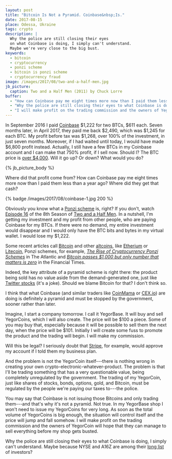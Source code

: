 ```yaml
---
layout: post
title: "Bitcoin Is Not a Pyramid. Coinbase&nbsp;Is."
date: 2017-08-15
place: Odessa, Ukraine
tags: crypto
description: |
  Why the police are still closing their eyes
  on what Coinbase is doing, I simply can't understand.
  Maybe we're very close to the big bust.
keywords:
  - bitcoin
  - cryptocurrency
  - ponzi scheme
  - bitcoin is ponzi scheme
  - cryptocurrency fraud
image: /images/2017/08/two-and-a-half-men.jpg
jb_picture:
  caption: Two and a Half Men (2011) by Chuck Lorre
buffer:
  - "How can Coinbase pay me eight times more now than I paid them less than a year ago? Where did they get that cash?"
  - "Why the police are still closing their eyes to what Coinbase is doing, I simply can't understand"
  - "I will make profit on the trading commission and the owners of YegorCoin will hope that they can manage to sell everything before my shop gets busted"
---
```


In September 2016 I paid [Coinbase](https://www.coinbase.com)
$1,222 for two BTCs, $611 each. Seven months later, in April 2017,
they paid me back $2,490, which was $1,245 for each BTC. My profit before
tax was $1,268, over 100% of the investment, in just seven months.
Moreover, if I had waited until today, I would have made
$6,800 profit instead. Actually, I still have a few BTCs in my Coinbase account
and I can make that 750% profit, if I sell now. Should I? The
BTC price is
[over $4,000](https://www.cnbc.com/2017/08/12/bitcoin-vaults-to-new-record-above-4k-boosted-by-japan-and-multiplying-its-value-fourfold.html).
Will it go up? Or down? What would you do?

<!--more-->

{% jb_picture_body %}

Where did that profit come from?
How can Coinbase pay me eight times more now than I paid them less than a year ago?
Where did they get that cash?

{% badge /images/2017/08/coinbase-1.jpg 200 %}

Obviously you know what a [Ponzi scheme](https://en.wikipedia.org/wiki/Ponzi_scheme) is, right?
If you don't, watch
[Episode 16](https://www.imdb.com/title/tt1811261/)
of the 8th Season of
[Two and a Half Men](https://www.imdb.com/title/tt0369179/).
In a nutshell, I'm getting my investment and my profit from other people, who are
paying Coinbase for my BTCs. If there were no demand,
my entire investment would disappear and I would only have the BTC bits
and bytes in my virtual wallet. I would lose my $1,222.

Some recent articles call [Bitcoin](https://en.wikipedia.org/wiki/Bitcoin) and other
[altcoins](https://en.wikipedia.org/wiki/Cryptocurrency),
like
[Etherium](https://en.wikipedia.org/wiki/Ethereum) or
[Litecoin](https://en.wikipedia.org/wiki/Litecoin), Ponzi schemes,
for example,
[_The Rise of Cryptocurrency Ponzi Schemes_](https://www.theatlantic.com/technology/archive/2017/05/cryptocurrency-ponzi-schemes/528624/)
in The Atlantic
and
[_Bitcoin passes $1,000 but only number that matters is zero_](https://www.ft.com/content/b5d66ed8-d1b3-11e6-b06b-680c49b4b4c0)
in the Financial Times.

Indeed, the key attribute of a pyramid scheme is right there:
the product being sold has no value aside from the demand-generated one,
just like [Twitter stocks](https://www.google.com/finance?q=TWTR) (it's a joke).
Should we blame Bitcoin for that? I don't think so.

I think that what Coinbase (and similar traders like
[CoinMama](https://www.coinmama.com) or [CEX.io](https://www.cex.io)) are doing is definitely
a pyramid and must be stopped by the government, sooner rather than later.

Imagine, I start a company tomorrow. I call it YegorBase.
It will buy and sell YegorCoins, which I will also create.
The price will be $100 a piece. Some of you
may buy that, especially because it will be possible to sell them the next day,
when the price will be $101. Initially I will create some fuss to promote
the product and the trading will begin. I will make my commission.

Will this be legal? I seriously doubt that [Stripe](https://www.stripe.com),
for example, would approve my account if I told them my business plan.

And the problem is not the YegorCoin itself---there is nothing wrong in
creating your own crypto-electronic-whatever-product. The problem is that I'll
be trading something that has a very questionable value, being completely
unregulated by the government. The trading of my YegorCoin,
just like shares of stocks, bonds, options, gold, and Bitcoin, must be
regulated by the people we're paying our taxes to---the police.

You may say that Coinbase is not issuing those Bitcoins and only trading
them---and that's why it's not a pyramid. Not true. In my YegorBase shop
I won't need to issue my YegorCoins for very long. As soon as the total volume
of YegorCoins is big enough, the situation will control itself
and the price will jump and fall somehow. I will make profit on the trading
commission and the owners of YegorCoin will hope that they can manage
to sell everything before my shop gets busted.

Why the police are still closing their eyes to what Coinbase is doing,
I simply can't understand. Maybe because NYSE and A16Z are among their
[long list](https://www.crunchbase.com/organization/coinbase/investors)
of investors?
